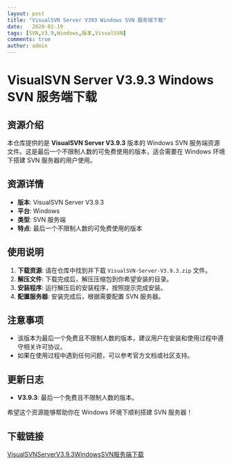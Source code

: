 ```yaml
---
layout: post
title: "VisualSVN Server V393 Windows SVN 服务端下载"
date:   2020-01-19
tags: [SVN,V3.9,Windows,版本,VisualSVN]
comments: true
author: admin
---
```

# VisualSVN Server V3.9.3 Windows SVN 服务端下载

## 资源介绍

本仓库提供的是 **VisualSVN Server V3.9.3** 版本的 Windows SVN 服务端资源文件。这是最后一个不限制人数的可免费使用的版本，适合需要在 Windows 环境下搭建 SVN 服务器的用户使用。

## 资源详情

- **版本**: VisualSVN Server V3.9.3
- **平台**: Windows
- **类型**: SVN 服务端
- **特点**: 最后一个不限制人数的可免费使用的版本

## 使用说明

1. **下载资源**: 请在仓库中找到并下载 `VisualSVN-Server-V3.9.3.zip` 文件。
2. **解压文件**: 下载完成后，解压压缩包到你希望安装的目录。
3. **安装程序**: 运行解压后的安装程序，按照提示完成安装。
4. **配置服务器**: 安装完成后，根据需要配置 SVN 服务器。

## 注意事项

- 该版本为最后一个免费且不限制人数的版本，建议用户在安装和使用过程中遵守相关许可协议。
- 如果在使用过程中遇到任何问题，可以参考官方文档或社区支持。

## 更新日志

- **V3.9.3**: 最后一个免费且不限制人数的版本。

希望这个资源能够帮助你在 Windows 环境下顺利搭建 SVN 服务器！

## 下载链接

[VisualSVNServerV3.9.3WindowsSVN服务端下载](https://pan.quark.cn/s/5fabd53f7135)